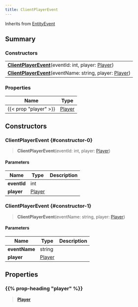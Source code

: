 ```yaml
---
title: ClientPlayerEvent
---
```


Inherits from [EntityEvent](/vext/ref/shared/type/entityevent)

## Summary

### Constructors

|  |
| --- |
| **[ClientPlayerEvent](#constructor-0)**(eventId: int, player: [Player](/vext/ref/client/type/player)) |
| **[ClientPlayerEvent](#constructor-1)**(eventName: string, player: [Player](/vext/ref/client/type/player)) |

### Properties

| Name | Type |
| ---- | ---- |
| {{< prop "player" >}} | [Player](/vext/ref/client/type/player) |

## Constructors

### ClientPlayerEvent {#constructor-0}

> **ClientPlayerEvent**(eventId: int, player: [Player](/vext/ref/client/type/player))

#### Parameters

| Name | Type | Description |
| ---- | ---- | ----------- |
| **eventId** | int |  |
| **player** | [Player](/vext/ref/client/type/player) |  |

### ClientPlayerEvent {#constructor-1}

> **ClientPlayerEvent**(eventName: string, player: [Player](/vext/ref/client/type/player))

#### Parameters

| Name | Type | Description |
| ---- | ---- | ----------- |
| **eventName** | string |  |
| **player** | [Player](/vext/ref/client/type/player) |  |

## Properties

### {{% prop-heading "player" %}}

> **[Player](/vext/ref/client/type/player)**

